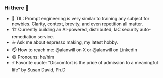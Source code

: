 ### Hi there 👋

- 🌱 TIL: Prompt engineering is very similar to training any subject for newbies. Clarity, context, brevity, and even repetition all matter.
- 🏗️ Currently building an AI-powered, distributed, IaC security auto-remediation service.
- ☕ Ask me about espresso making, my latest hobby.
- 📫 How to reach me: @alanwill on X or @alanwill on LinkedIn
- 😄 Pronouns: he/him
- ⚡ Favorite quote: "Discomfort is the price of admission to a meaningful life” by Susan David, Ph.D
